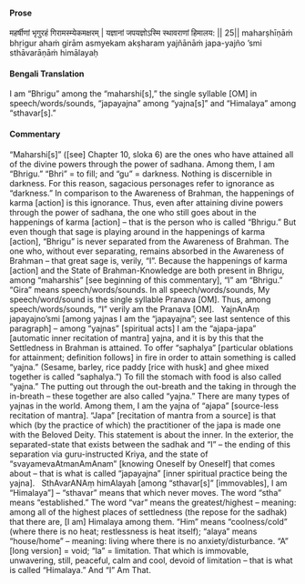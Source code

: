 #### Prose 

महर्षीणां भृगुरहं गिरामस्म्येकमक्षरम् |
यज्ञानां जपयज्ञोऽस्मि स्थावराणां हिमालय: || 25||
maharṣhīṇāṁ bhṛigur ahaṁ girām asmyekam akṣharam
yajñānāṁ japa-yajño ’smi sthāvarāṇāṁ himālayaḥ

 #### Bengali Translation 

I am “Bhrigu” among the “maharshi[s],” the single syllable [OM] in speech/words/sounds, “japayajna” among “yajna[s]” and “Himalaya” among “sthavar[s].”

 #### Commentary 

“Maharshi[s]” ([see] Chapter 10, sloka 6) are the ones who have attained all of the divine powers through the power of sadhana. Among them, I am “Bhrigu.” “Bhri” = to fill; and “gu” = darkness. Nothing is discernible in darkness. For this reason, sagacious personages refer to ignorance as “darkness.” In comparison to the Awareness of Brahman, the happenings of karma [action] is this ignorance. Thus, even after attaining divine powers through the power of sadhana, the one who still goes about in the happenings of karma [action] – that is the person who is called “Bhrigu.” But even though that sage is playing around in the happenings of karma [action], “Bhrigu” is never separated from the Awareness of Brahman. The one who, without ever separating, remains absorbed in the Awareness of Brahman – that great sage is, verily, “I”. Because the happenings of karma [action] and the State of Brahman-Knowledge are both present in Bhrigu, among “maharshis” [see beginning of this commentary], “I” am “Bhrigu.”
 
“Gira” means speech/words/sounds.  In all speech/words/sounds, My speech/word/sound is the single syllable Pranava [OM]. Thus, among speech/words/sounds, “I” verily am the Pranava [OM].
 
YajnAnAṃ japayajno’smi [among yajnas I am the “japayajna”; see last sentence of this paragraph] – among “yajnas” [spiritual acts] I am the “ajapa-japa” [automatic inner recitation of mantra] yajna, and it is by this that the Settledness in Brahman is attained. To offer “saphalya” [particular oblations for attainment; definition follows] in fire in order to attain something is called “yajna.” (Sesame, barley, rice paddy [rice with husk] and ghee mixed together is called “saphalya.”) To fill the stomach with food is also called “yajna.” The putting out through the out-breath and the taking in through the in-breath – these together are also called “yajna.” There are many types of yajnas in the world. Among them, I am the yajna of “ajapa” [source-less recitation of mantra]. “Japa” [recitation of mantra from a source] is that which (by the practice of which) the practitioner of the japa is made one with the Beloved Deity. This statement is about the inner. In the exterior, the separated-state that exists between the sadhak and “I” – the ending of this separation via guru-instructed Kriya, and the state of “svayamevaAtmanAmAnam” [knowing Oneself by Oneself] that comes about – that is what is called “japayajna” [inner spiritual practice being the yajna].
 
SthAvarANAṃ himAlayah [among “sthavar[s]” [immovables], I am “Himalaya”] – “sthavar” means that which never moves. The word “stha” means “established.” The word “var” means the greatest/highest – meaning: among all of the highest places of settledness (the repose for the sadhak) that there are, [I am] Himalaya among them. “Him” means “coolness/cold” (where there is no heat; restlessness is heat itself); “alaya” means “house/home” – meaning: living where there is no anxiety/disturbance. “A” [long version] = void; “la” = limitation. That which is immovable, unwavering, still, peaceful, calm and cool, devoid of limitation – that is what is called “Himalaya.” And “I” Am That.